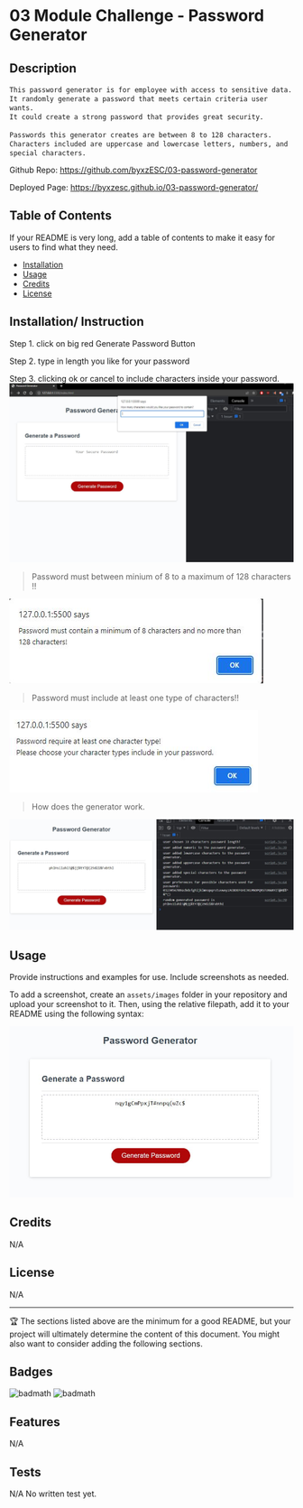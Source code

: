 # 03 Module Challenge - Password Generator

## Description 

    This password generator is for employee with access to sensitive data. 
    It randomly generate a password that meets certain criteria user wants.
    It could create a strong password that provides great security. 

    Passwords this generator creates are between 8 to 128 characters. 
    Characters included are uppercase and lowercase letters, numbers, and special characters.


Github Repo: https://github.com/byxzESC/03-password-generator

Deployed Page: https://byxzesc.github.io/03-password-generator/

## Table of Contents 

If your README is very long, add a table of contents to make it easy for users to find what they need.

* [Installation](#installation)
* [Usage](#usage)
* [Credits](#credits)
* [License](#license)


## Installation/ Instruction

Step 1. click on big red Generate Password Button

Step 2. type in length you like for your password

Step 3. clicking ok or cancel to include characters inside your password.
![start](/assets/images/screenshot1.JPG)

> Password must between minium of 8 to a maximum of 128 characters !!

![edgecase_1](/assets/images/edgecase1.JPG)

> Password must include at least one type of characters!!

![edgecase_2](/assets/images/edgecase2.JPG)

> How does the generator work.

![console_log](/assets/images/result&process.JPG)

## Usage 

Provide instructions and examples for use. Include screenshots as needed. 

To add a screenshot, create an `assets/images` folder in your repository and upload your screenshot to it. Then, using the relative filepath, add it to your README using the following syntax:


![example](/assets/images/example.JPG)


## Credits

N/A


## License

N/A

---

🏆 The sections listed above are the minimum for a good README, but your project will ultimately determine the content of this document. You might also want to consider adding the following sections.

## Badges

![badmath](https://img.shields.io/github/languages/top/nielsenjared/badmath)
![badmath](https://img.shields.io/badge/-html-orange)

## Features

N/A 

## Tests

N/A
No written test yet.
